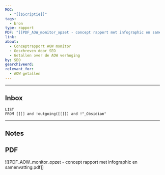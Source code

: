 ```yaml
---
MOC:
  - "[[$Scriptie]]"
tags:
  - bron
type: rapport
PDF: "[[PDF_AOW_monitor_opzet - concept rapport met infographic en samenvatting.pdf]]"
link:
about:
  - Conceptrapport AOW monitor
  - Geschreven door SEO
  - Getallen over de AOW verhoging
by: SEO
gearchiveerd:
relevant_for:
  - AOW getallen
---
```

---
## Inbox
```dataview
LIST
FROM [[]] and !outgoing([[]]) and !"_Obsidian"
```
---
## Notes


## PDF
![[PDF_AOW_monitor_opzet - concept rapport met infographic en samenvatting.pdf]]